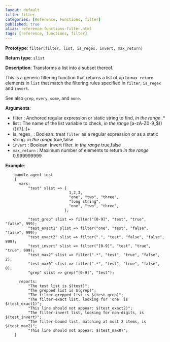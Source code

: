 ```yaml
---
layout: default
title: filter
categories: [Reference, Functions, filter]
published: true
alias: reference-functions-filter.html
tags: [reference, functions, filter]
---
```


**Prototype**: `filter(filter, list, is_regex, invert, max_return)`

**Return type**: `slist`

**Description**: Transforms a list into a subset thereof.

This is a generic filtering function that returns a list of up to `max_return` 
elements in `list` that match the filtering rules specified in `filter`, 
`is_regex` and `invert`.

See also `grep`, `every`, `some`, and `none`.

**Arguments**:

* filter : Anchored regular expression or static string to find, *in the range* .\*
* list : The name of the list variable to check, *in the range*
[a-zA-Z0-9\_\$(){}\\[\\].:]+
* is_regex_ : Boolean: treat `filter` as a regular expression or as a static string. *in the range* true,false
* `invert` : Boolean: Invert filter. *in the range* true,false
* `max_return` : Maximum number of elements to return *in the range* 0,999999999

**Example**:  


```cf3
    bundle agent test
    {
      vars:
          "test" slist => {
                            1,2,3,
                            "one", "two", "three",
                            "long string",
                            "one", "two", "three",
                          };

          "test_grep" slist => filter("[0-9]", "test", "true", "false", 999);
          "test_exact1" slist => filter("one", "test", "false", "false", 999);
          "test_exact2" slist => filter(".", "test", "false", "false", 999);
          "test_invert" slist => filter("[0-9]", "test", "true", "true", 999);
          "test_max2" slist => filter(".*", "test", "true", "false", 2);
          "test_max0" slist => filter(".*", "test", "true", "false", 0);
          "grep" slist => grep("[0-9]", "test");

      reports:
          "The test list is $(test)";
          "The grepped list is $(grep)";
          "The filter-grepped list is $(test_grep)";
          "The filter-exact list, looking for 'one' is $(test_exact1)";
          "This line should not appear: $(test_exact2)";
          "The filter-invert list, looking for non-digits, is $(test_invert)";
          "The filter-bound list, matching at most 2 items, is $(test_max2)";
          "This line should not appear: $(test_max0)";
    }
```

